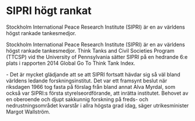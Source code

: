 # SIPRI högt rankat

Stockholm International Peace Research Institute (SIPRI) är en av världens högst rankade tankesmedjor.


Stockholm International Peace Research Institute (SIPRI) är en av världens högst rankade tankesmedjor. Think Tanks and Civil Societies Program (TTCSP) vid the University of Pennsylvania sätter SIPRI på en hedrande 6:e plats i rapporten 2014 Global Go To Think Tank Index.

\- Det är mycket glädjande att se att SIPRI fortsatt hävdar sig så väl bland världens ledande forskningsinstitut. Det var ett framsynt beslut när riksdagen 1966 tog fasta på förslag från bland annat Alva Myrdal, som också var SIPRI:s första styrelseordförande, att inrätta institutet. Behovet av en oberoende och djupt sakkunnig forskning på freds\- och nedrustningsområdet kvarstår i allra högsta grad idag, säger utrikesminister Margot Wallström.
